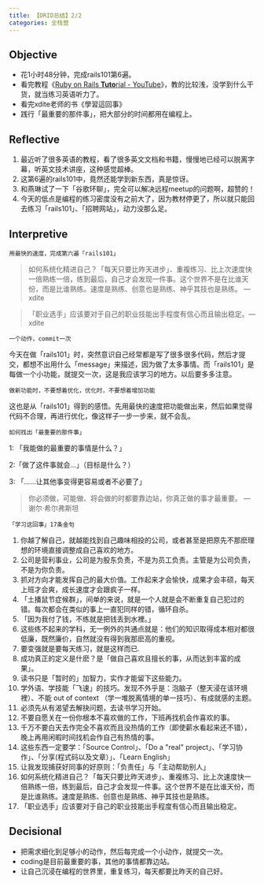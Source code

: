 ```yaml
---
title: 【ORID总结】2/2
categories: 全栈营
---
```


## Objective

- 花1小时48分钟，完成rails101第6遍。
- 看完教程《[Ruby on Rails **Tuto**rial - YouTube](https://www.youtube.com/watch?v=GY7Ps8fqGdc)》，教的比较浅，没学到什么干货，就当练习英语听力了。
- 看完xdite老师的书《學習這回事》
- 践行「最重要的那件事」，把大部分的时间都用在编程上。

## Reflective

1. 最近听了很多英语的教程，看了很多英文文档和书籍，慢慢地已经可以脱离字幕，听英文技术讲座，这种感觉超棒。
2. 这第6遍的rails101中，竟然还能学到新东西，真是惊讶。
3. 和燕琳试了一下「谷歌环聊」，完全可以解决远程meetup的问题啊，超赞的！
4. 今天的低点是编程的练习密度没有之前大了，因为教材停更了，所以就只能回去练习「rails101」、「招聘网站」，动力没那么足。

## Interpretive

`用最快的速度，完成第六遍「rails101」`

> 如何系统化精进自己？「每天只要比昨天进步」、重複练习、比上次速度快一倍熟练一倍，练到最后，自己才会发现一件事。这个世界不是在比谁天份，而是比谁熟练。速度是熟练、创意也是熟练、神乎其技也是熟练。 — xdite

> 「职业选手」应该要对于自己的职业技能出手程度有信心而且输出稳定。— xdite

`一个动作，commit一次`

今天在做「rails101」时，突然意识自己经常都是写了很多很多代码，然后才提交，都想不出用什么「message」来描述，因为做了太多事情。而「rails101」是每做一个小功能，就提交一次，这是我应该学习的地方。以后要多多注意。

`做新功能时，不要想着优化，优化时，不要想着增加功能`

这也是从「rails101」得到的感悟。先用最快的速度把功能做出来，然后如果觉得代码不合理，再进行优化，像这样子一步一步来，就不会乱。

`如何找出「最重要的那件事」`

1: 「我能做的最重要的事情是什么？」

2:「做了这件事就会…」（目标是什么？）

3: 「…...让其他事变得更容易或者不必要了」

> 你必须做，可能做、将会做的时都要靠边站，你真正做的事才最重要。 — 谢尔·希尔弗斯坦

`「学习这回事」17条金句`

1. 你越了解自己，就越能找到自己趣味相投的公司，或者甚至是把原先不那麽理想的环境直接调整成自己喜欢的地方。
2. 公司是营利事业，公司是为股东负责，不是为员工负责。主管是为公司负责，不是为你负责。
3. 抓对方向才能发挥自己的最大价值。工作起来才会愉快，成果才会丰硕，每天上班才会爽，成长速度才会跟疯子一样。
4. 「土播鼠节症候群」，间单的来说，就是一个人就是会不断重复自己犯过的错。每次都会在类似的事上一直犯同样的错，循环自杀。
5. 「因为我付了钱，不练就是把钱丢到水裡。」
6. 这些练不起来的学科，无一例外的共通点就是：他们的知识取得成本相对都很低廉，既然廉价，自然就没有得到我那麽高的重视。
7. 要变强就是要每天练习，就是这样而已.
8. 成功真正的定义是什麽？是「做自己喜欢且擅长的事，从而达到丰富的成果」。
9. 读书只是「暂时的」加智力，实作才能留下这些能力。
10. 学外语、学技能「飞速」的技巧。发现不外乎是：泡脑子（整天浸在该环境裡）、不能 out of context （学一堆脱离情境的单一技巧）、有成就感的主题。
11. 必须先从有渴望去解抉问题，去读书学习开始。
12. 不要自愿关在一份你根本不喜欢做的工作，下班再找机会作喜欢的事。
13. 千万不要白天去作完全不喜欢而且没热情的工作（即使薪水看起来还不错），晚上再用闲暇时间找机会作自己有热情的事。
14. 这些东西一定要学：「Source Control」、「Do a "real" project」、「学习协作」、「分享(程式码以及文章）」、「Learn English」
15. 让我发现捕获好同事的好原则：「负责任」与「主动帮助别人」
16. 如何系统化精进自己？「每天只要比昨天进步」、重複练习、比上次速度快一倍熟练一倍，练到最后，自己才会发现一件事。这个世界不是在比谁天份，而是比谁熟练。速度是熟练、创意也是熟练、神乎其技也是熟练。
17. 「职业选手」应该要对于自己的职业技能出手程度有信心而且输出稳定。

## Decisional

- 把需求细化到足够小的动作，然后每完成一个小动作，就提交一次。
- coding是目前最重要的事，其他的事情都靠边站。
- 让自己沉浸在编程的世界里，重复练习，每天都要比昨天的自己好。